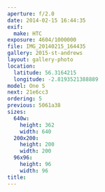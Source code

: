 ```yaml
---
aperture: f/2.0
date: 2014-02-15 16:44:35
exif:
  make: HTC
exposure: 4604/1000000
file: IMG_20140215_164435
gallery: 2015-st-andrews
layout: gallery-photo
location:
  latitude: 56.3164215
  longitude: -2.8193521388889
model: One S
next: 21e6cc3
ordering: 5
previous: 5061a38
sizes:
  640w:
    height: 362
    width: 640
  200x200:
    height: 200
    width: 200
  96x96:
    height: 96
    width: 96
title: 
---
```

